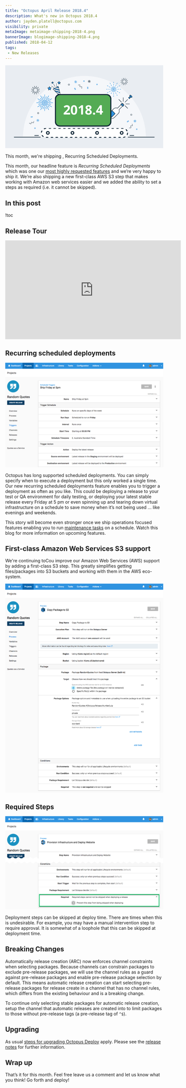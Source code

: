 ```yaml
---
title: "Octopus April Release 2018.4"
description: What's new in Octopus 2018.4
author: jayden.platell@octopus.com
visibility: private
metaImage: metaimage-shipping-2018-4.png
bannerImage: blogimage-shipping-2018-4.png
published: 2018-04-12
tags:
 - New Releases
---
```


![Octopus Deploy 2018.4 release banner](blogimage-shipping-2018-4.png)

This month, we're shipping , Recurring Scheduled Deployments. 

This month, our headline feature is _Recurring Scheduled Deployments_ which was one our [most highly requested features](https://octopusdeploy.uservoice.com/forums/170787-general/suggestions/6599104-recurring-scheduled-deployments) and we’re very happy to ship it. We’re also shipping a new first-class AWS S3 step that makes working with Amazon web services easier and we added the ability to set a steps as required (i.e. it cannot be skipped).

## In this post

!toc

## Release Tour

<iframe width="560" height="315" src="https://www.youtube.com/embed/AR45wMd1_8o" frameborder="0" allowfullscreen></iframe>

## Recurring scheduled deployments

![Recurring Scheduled Deployments screenshot](recurring-scheduled-deployments.png "width=500")

Octopus has long supported scheduled deployments. You can simply specify when to execute a deployment but this only worked a single time. Our new recurring scheduled deployments feature enables you to trigger a deployment as often as you like. This could be deploying a release to your test or QA environment for daily testing, or deploying your latest stable release every Friday at 5 pm or even spinning up and tearing down virtual infrastructure on a schedule to save money when it’s not being used ... like evenings and weekends. 

This story will become even stronger once we ship operations focused features enabling you to run [maintenance tasks](https://github.com/OctopusDeploy/Specs/blob/master/ProcessAsCode/index.md) on a schedule. Watch this blog for more information on upcoming features.

## First-class Amazon Web Services S3 support

We're continuing toCou improve our Amazon Web Services (AWS) support by adding a first-class S3 step. This greatly simplifies getting files/packages into S3 buckets and working with them in the AWS eco-system. 

![AWS S3 step screenshot](aws-s3-step.png "width=500")

## Required Steps

![Required steps screenshot](required-step.png "width=500")

Deployment steps can be skipped at deploy time. There are times when this is undesirable. For example, you may have a manual intervention step to require approval. It is somewhat of a loophole that this can be skipped at deployment time.

## Breaking Changes

Automatically release creation (ARC) now enforces channel constraints when selecting packages.  Because channels can constrain packages to exclude pre-release packages, we will use the channel rules as a guard against pre-release packages and enable pre-release package selection by default. This means automatic release creation can start selecting pre-release packages for release create in a channel that has no channel rules, which differs from the existing behaviour and is a breaking change.

To continue only selecting stable packages for automatic release creation, setup the channel that automatic releases are created into to limit packages to those without pre-release tags (a pre-release tag of `^$`).

## Upgrading

As usual [steps for upgrading Octopus Deploy](https://octopus.com/docs/administration/upgrading) apply. Please see the [release notes](https://octopus.com/downloads/compare?to=2018.4.0) for further information.

## Wrap up

That’s it for this month. Feel free leave us a comment and let us know what you think! Go forth and deploy!